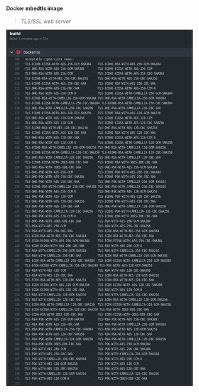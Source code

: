 #### Docker mbedtls image

>
> _TLS/SSL web server_
>

[![RAW LOG](./png/rawlog.png)](https://github.com/wryyyyyyyy/docker/commit/6e476aecee9bd666c6615eaeae9261e4d7870080/checks/1796058457/logs)
